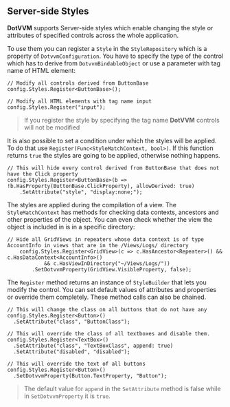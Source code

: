 ## Server-side Styles

**DotVVM** supports Server-side styles which enable changing the style or attributes of specified controls across the whole application.

To use them you can register a `Style` in the `StyleRepository` which is a property of `DotvvmConfiguration`. You have to specify the type of the control which has to derive from `DotvvmBindableObject` or use a parameter with tag name of HTML element:

```CSHARP
// Modify all controls derived from ButtonBase
config.Styles.Register<ButtonBase>();

// Modify all HTML elements with tag name input
config.Styles.Register("input");
```

>If you register the style by specifying the tag name **DotVVM** controls will not be modified

It is also possible to set a condition under which the styles will be applied. To do that use `Register(Func<StyleMatchContext, bool>)`. If this function returns `true` the styles are going to be applied, otherwise nothing happens.

```CSHARP
// This will hide every control derived from ButtonBase that does not have the Click property
config.Styles.Register<ButtonBase>(b => !b.HasProperty(ButtonBase.ClickProperty), allowDerived: true)
    .SetAttribute("style", "display:none;");
```

The styles are applied during the compilation of a view. The `StyleMatchContext` has methods for checking data contexts, ancestors and other properties of the object. You can even check whether the view the object is included in is in a specific directory:

```CSHARP
// Hide all GridViews in repeaters whose data context is of type AccountInfo in views that are in the /Views/Logs/ directory
	config.Styles.Register<GridView>(c => c.HasAncestor<Repeater>() && c.HasDataContext<AccountInfo>()
			&& c.HasViewInDirectory("~/Views/Logs/"))
		.SetDotvvmProperty(GridView.VisibleProperty, false);
```

The `Register` method returns an instance of `StyleBuilder` that lets you modify the control. You can set default values of attributes and properties or override them completely. These method calls can also be chained.

```CSHARP
// This will change the class on all buttons that do not have any
config.Styles.Register<Button>()
  .SetAttribute("class", "ButtonClass");

// This will override the class of all textboxes and disable them.
config.Styles.Register<TextBox>()
  .SetAttribute("class", "TextBoxClass", append: true)
  .SetAttribute("disabled", "disabled");

// This will override the text of all buttons
config.Styles.Register<Button>()
  .SetDotvvmProperty(Button.TextProperty, "Button");
```

>The default value for `append` in the `SetAttribute` method is false while in `SetDotvvmProperty` it is `true`.
